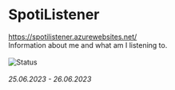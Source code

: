 # SpotiListener
https://spotilistener.azurewebsites.net/
</br>Information about me and what am I listening to. <br>
<br>![Status](https://media.giphy.com/media/v1.Y2lkPTc5MGI3NjExcmx2MDkxMmZoYzE2MTN6emNheGVmZ3J4aWl5a3NlZDZ1NHNpcjdyNyZlcD12MV9pbnRlcm5hbF9naWZfYnlfaWQmY3Q9Zw/mIGKOaglYgkMIBGV1T/giphy.gif) <br>
<br>_25.06.2023 - 26.06.2023_
